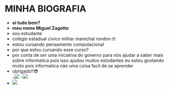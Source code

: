 # MINHA BIOGRAFIA
- ****oi tudo bem?****
- __meu nome Miguel Zagotto__
- sou estudante
- colégio estadual civíco militar marechal rondon :nerd_face:	
- estou cursando pensamento computacional 
- por que estou cursando esse curso?
- por conta de ser uma iniciativa do governo para nós ajudar a saber mais sobre informatica pois isso ajudou muitos estudantes eu estou gostando muito pois
informatica não uma coisa facíl de se aprender
- obrigado!!:sunglasses:	
-![](https://img.shields.io/badge/Scratch-4D97FF?style=for-the-badge&logo=Scratch&logoColor=white)
-![](https://img.shields.io/badge/JavaScript-323330?style=for-the-badge&logo=javascript&logoColor=F7DF1E)
- <a href = "mailto:lucas.miguel@escola.pr.gov.br"><img src="https://img.shields.io/badge/Gmail-D14836?style=for-the-badge&logo=gmail&logoColor=white" target="_blank"></a>
